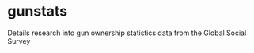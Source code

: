 gunstats
========

Details research into gun ownership statistics data from the Global Social Survey
